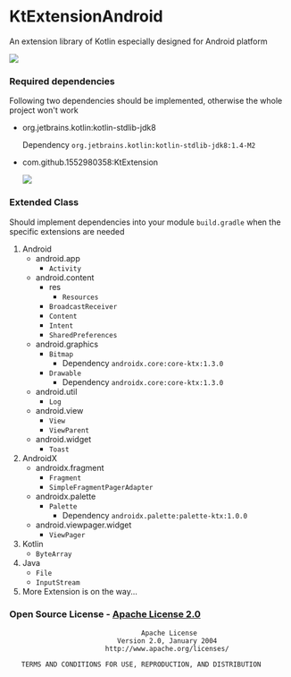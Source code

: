 # KtExtensionAndroid

An extension library of Kotlin especially designed for Android platform

[![](https://jitpack.io/v/1552980358/KtExtensionAndroid.svg)](https://jitpack.io/#1552980358/KtExtensionAndroid)

### Required dependencies
Following two dependencies should be implemented, otherwise the whole project won't work

- org.jetbrains.kotlin:kotlin-stdlib-jdk8

    Dependency `org.jetbrains.kotlin:kotlin-stdlib-jdk8:1.4-M2`

- com.github.1552980358:KtExtension

    [![](https://jitpack.io/v/1552980358/KtExtension.svg)](https://jitpack.io/#1552980358/KtExtension)
    
### Extended Class
Should implement dependencies into your module `build.gradle` when the specific extensions are needed

1. Android
    - android.app
        - `Activity`
    - android.content
        - res
            - `Resources`
        - `BroadcastReceiver`
        - `Content`
        - `Intent`
        - `SharedPreferences`
    - android.graphics
        - `Bitmap`
            - Dependency `androidx.core:core-ktx:1.3.0`
        - `Drawable`
            - Dependency `androidx.core:core-ktx:1.3.0`
    - android.util
        - `Log`
    - android.view
        - `View`
        - `ViewParent`
    - android.widget
        - `Toast`
2. AndroidX
   - androidx.fragment
     - `Fragment`
     - `SimpleFragmentPagerAdapter`
   - androidx.palette
       - `Palette`
           - Dependency `androidx.palette:palette-ktx:1.0.0`
   - android.viewpager.widget
     - `ViewPager`
3. Kotlin
    - `ByteArray`
4. Java
    - `File`
    - `InputStream`
5. More Extension is on the way...

### Open Source License - [Apache License 2.0](https://github.com/1552980358/KtExtensionAndroid/blob/master/LICENSE)
```
                                 Apache License
                           Version 2.0, January 2004
                        http://www.apache.org/licenses/

   TERMS AND CONDITIONS FOR USE, REPRODUCTION, AND DISTRIBUTION
```